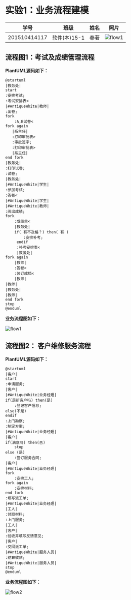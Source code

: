# 实验1：业务流程建模
|学号|班级|姓名|照片|
|:-------:|:-------------: | :----------:|:---:|
|201510414117|软件(本)15-1|秦著|![flow1](./head.jpg)|

## 流程图1：考试及成绩管理流程

**PlantUML源码如下：**

``` flow1
@startuml
|教务处|
start
:安排考试;
:考试安排表<
|#AntiqueWhite|教师|
:出卷;
fork
    :A,B试卷<
fork again
   |系主任|
   :打印审批表>
   :审批签字;
   :打印审批表>
   |系主任|
end fork
|教务处|
:打印试卷;
:试卷;
|教务处|
|#AntiqueWhite|学生|
:参加考试;
:答卷<
|#AntiqueWhite|学生|
|#AntiqueWhite|教师|
:阅出成绩;
fork
    :成绩单<
    |教务处|
    if( 有不及格？) then( 有 )
        :安排补考;
     endif
     :补考安排表<
     |教务处|
fork again
    |教师|
    :答卷<
    :装订成档<
    |教师|
|教师|
|教务处|
|教师|
end fork
stop
@enduml
```

**业务流程图如下：**

![flow1](./107p.png)


## 流程图2： 客户维修服务流程

**PlantUML源码如下：**

``` flow2
@startuml
|客户|
start
:申请服务;
|客户|
|#AntiqueWhite|业务经理|
if(是新客户吗) then(是)
    :登记客户信息;
else(不是)
endif
:上门勘察;
:制定方案;
|#AntiqueWhite|业务经理|
|客户|
if(满意吗) then(否)
    stop
else (是)
    :签订服务合同;
|客户|
|#AntiqueWhite|业务经理|
fork
    :安排工人;
fork again
    :安排材料;
end fork
:填写派工单;
|#AntiqueWhite|业务经理|
|工人|
:领取材料;
:上门服务;
|工人|
|客户|
:验收并填写反馈意见;
|客户|
:交回派工单;
|#AntiqueWhite|服务人员|
:结算收款;
|#AntiqueWhite|服务人员|
stop
@enduml
```

**业务流程图如下：**

![flow2](./108p.png)
